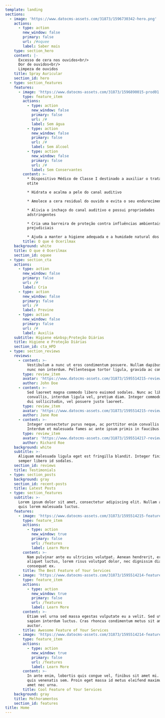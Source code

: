 ```yaml
---
template: landing
sections:
  - image: 'https://www.datocms-assets.com/31873/1596730342-hero.png'
    actions:
      - type: action
        new_window: false
        primary: false
        url: /#oquee
        label: Saber mais
    type: section_hero
    content: |-
      Excesso de cera nos ouvidos<br/>
      Dor de ouvidos<br/>
      Limpeza de ouvidos
    title: Spray Auricular
    section_id: hero
  - type: section_features
    features:
      - image: 'https://www.datocms-assets.com/31873/1596890015-prod01.png'
        type: feature_item
        actions:
          - type: action
            new_window: false
            primary: false
            url: /#
            label: Sem água
          - type: action
            new_window: false
            primary: false
            url: /#
            label: Sem álcool
          - type: action
            new_window: false
            primary: false
            url: /#
            label: Sem Conservantes
        content: >-
          * Dispositivo Médico de Classe I destinado a auxiliar o tratamento da
          otite

          * Hidrata e acalma a pele do canal auditivo 

          * Amolece a cera residual do ouvido e evita o seu endurecimento

          * Alivia o inchaço do canal auditivo e possui propriedades
          adstringentes

          * Cria uma barreira de proteção contra influências ambientais
          prejudiciais

          * Ajuda a manter a higiene adequada e a humidade natural dos ouvidos
        title: O que é Ocerilmax
    background: white
    title: O que é Ocerilmax
    section_id: oquee
  - type: section_cta
    actions:
      - type: action
        new_window: false
        primary: false
        url: /#
        label: Cria
      - type: action
        new_window: false
        primary: false
        url: /#
        label: Previne
      - type: action
        new_window: false
        primary: false
        url: /#
        label: Auxilia
    subtitle: Higiene e&nbsp;Proteção Diárias
    title: Higiene e Proteção Diárias
    section_id: cta_HPD
  - type: section_reviews
    reviews:
      - content: >-
          Vestibulum a nunc ut eros condimentum posuere. Nullam dapibus quis
          nunc non interdum. Pellentesque tortor ligula, gravida ac commodo eu.
        type: review_item
        avatar: 'https://www.datocms-assets.com/31873/1595514215-review1.jpg'
        author: John Doe
      - content: >-
          Sed laoreet magna commodo libero euismod sodales. Nunc ac libero
          convallis, interdum ligula vel, pretium diam. Integer commodo sem at
          dui sollicitudin, vel posuere justo laoreet.
        type: review_item
        avatar: 'https://www.datocms-assets.com/31873/1595514215-review2.jpg'
        author: Jane Roe
      - content: >-
          Integer consectetur purus neque, ac porttitor enim convallis vitae.
          Interdum et malesuada fames ac ante ipsum primis in faucibus.
        type: review_item
        avatar: 'https://www.datocms-assets.com/31873/1595514217-review3.jpg'
        author: Richard Roe
    background: white
    subtitle: >-
      Aliquam malesuada ligula eget est fringilla blandit. Integer finibus
      semper libero id sodales. 
    section_id: reviews
    title: Testimonials
  - type: section_posts
    background: gray
    section_id: recent-posts
    title: Latest Posts
  - type: section_features
    subtitle: >-
      Lorem ipsum dolor sit amet, consectetur adipiscing elit. Nullam a metus
      quis lorem malesuada luctus.
    features:
      - image: 'https://www.datocms-assets.com/31873/1595514215-feature1.png'
        type: feature_item
        actions:
          - type: action
            new_window: true
            primary: false
            url: /features
            label: Learn More
        content: >-
          Nam pulvinar ante eu ultricies volutpat. Aenean hendrerit, eros sed
          aliquet luctus, lorem risus volutpat dolor, nec dignissim diam neque
          consequat ex.
        title: The Best Feature of Your Services
      - image: 'https://www.datocms-assets.com/31873/1595514214-feature2.png'
        type: feature_item
        actions:
          - type: action
            new_window: true
            primary: false
            url: /features
            label: Learn More
        content: >-
          Etiam vel urna sed massa egestas vulputate eu a velit. Sed ut nisl nec
          sapien interdum luctus. Cras rhoncus condimentum metus sit amet
          auctor.
        title: Awesome Feature of Your Services
      - image: 'https://www.datocms-assets.com/31873/1595514214-feature3.png'
        type: feature_item
        actions:
          - type: action
            new_window: true
            primary: false
            url: /features
            label: Learn More
        content: >-
          In ante enim, lobortis quis congue vel, finibus sit amet mi. Aenean
          quis venenatis sem. Proin eget massa id metus eleifend maximus sit
          amet nec urna.
        title: Cool Feature of Your Services
    background: gray
    title: Melhoramentos
    section_id: features
title: Home
---
```

